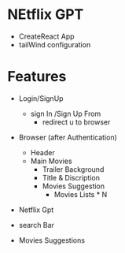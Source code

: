 # NEtflix GPT
   - CreateReact App
   - tailWind configuration

# Features
- Login/SignUp
   - sign In /Sign Up From
     - redirect u to 
     browser

- Browser   (after Authentication)
   - Header
   - Main Movies 
     - Trailer Background
     - Title & Discription
     - Movies Suggestion 
       - Movies Lists * N

- Netflix Gpt
 - search Bar
 - Movies Suggestions

